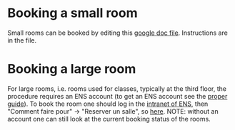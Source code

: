 # Booking a small room

Small rooms can be booked by editing this [google doc file](https://docs.google.com/spreadsheets/d/1rmqiIg6bMBtty20VcdChoRiTVdpo1yh05iURIutTssA/edit). Instructions are in the file.

# Booking a large room

For large rooms, i.e. rooms used for classes, typically at the third floor, the procedure requires an ENS account (to get an ENS account see the [proper guide](ens_credentials-eduroam.md)). To book the room one should log in the [intranet of ENS]( https://intranet.ens.psl.eu/), then "Comment faire pour" -> "Reserver un salle", so [here](https://salles.ens.fr/). NOTE: without an account one can still look at the current booking status of the rooms.
